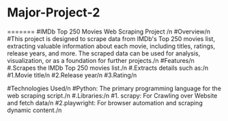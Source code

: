# Major-Project-2
=======
#IMDb Top 250 Movies Web Scraping Project /n
#Overview/n
#This project is designed to scrape data from IMDb's Top 250 movies list, extracting valuable information about each movie, including titles, ratings, release years, and more. The scraped data can be used for analysis, visualization, or as a foundation for further projects./n
#Features/n
#.Scrapes the IMDb Top 250 movies list./n
#.Extracts details such as:/n
#1.Movie title/n
#2.Release year/n
#3.Rating/n

#Technologies Used/n
#Python: The primary programming language for the web scraping script./n
#.Libraries:/n
#1. scrapy: For Crawling over Website and fetch data/n
#2.playwright: For browser automation and scraping dynamic content./n
